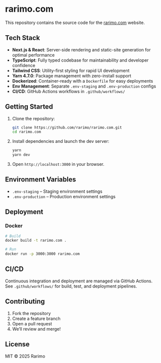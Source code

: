 # rarimo.com

This repository contains the source code for the [rarimo.com](https://rarimo.com) website.

## Tech Stack

* **Next.js & React**: Server-side rendering and static-site generation for optimal performance
* **TypeScript**: Fully typed codebase for maintainability and developer confidence
* **Tailwind CSS**: Utility-first styling for rapid UI development
* **Yarn 4.7.0**: Package management with zero-install support
* **Dockerized**: Container-ready with a `Dockerfile` for easy deployments
* **Env Management**: Separate `.env-staging` and `.env-production` configs
* **CI/CD**: GitHub Actions workflows in `.github/workflows/`

## Getting Started

1. Clone the repository:

   ```bash
   git clone https://github.com/rarimo/rarimo.com.git
   cd rarimo.com
   ```
2. Install dependencies and launch the dev server:

   ```bash
   yarn
   yarn dev
   ```
3. Open `http://localhost:3000` in your browser.

## Environment Variables

* `.env-staging` – Staging environment settings
* `.env-production` – Production environment settings

## Deployment

### Docker

```bash
# Build
docker build -t rarimo.com .

# Run
docker run -p 3000:3000 rarimo.com
```

## CI/CD

Continuous integration and deployment are managed via GitHub Actions. See `.github/workflows/` for build, test, and deployment pipelines.

## Contributing

1. Fork the repository
2. Create a feature branch
3. Open a pull request
4. We’ll review and merge!

## License

MIT © 2025 Rarimo
